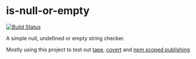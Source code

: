 # is-null-or-empty

[![Build Status](https://travis-ci.org/barryels/is-null-or-empty.svg?branch=master)](https://travis-ci.org/barryels/is-null-or-empty)

A simple null, undefined or empty string checker.

Mostly using this project to test out [tape](https://github.com/substack/tape), [covert](https://github.com/substack/covert) and [npm scoped publishing](https://docs.npmjs.com/misc/scope)
